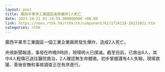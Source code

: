 ```yaml
---
layout: post
title: 廣西平果市工業園區廠房爆炸2人死亡
date: 2023-10-21 01:14:59.000000000 +08:00
link: https://news.rthk.hk/rthk/ch/component/k2/1724118-20231021.htm
categories: rthk
---
```


廣西平果市工業園區一個工業企業廠房發生爆炸，造成2人死亡。

央視新聞報道，事發在昨晚9時許，現場明火已撲滅。截至目前，已救出6人，其中4人輕傷已送往醫院救治，2人確認無生命體徵。初步掌握還有4人失聯。現場救援、善後安撫和事故調查正在有序進行。
